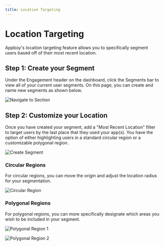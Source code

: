 ```yaml
---
title: Location Targeting
---
```

# Location Targeting

Appboy's location targeting feature allows you to specifically segment users based off of their most recent location.

## Step 1: Create your Segment

Under the Engagement header on the dashboard, click the Segments bar to view all of your current user segments. On this page, you can create and name new segments as shown below.

![Navigate to Section][1]

## Step 2: Customize your Location

Once you have created your segment, add a "Most Recent Location" filter to target users by the last place that they used your app(s). You have the option of either highlighting users in a standard circular region or a customizable polygonal region.

![Create Segment][2]

### Circular Regions

For circular regions, you can move the origin and adjust the location radius for your segmentation.

![Circular Region][3]

### Polygonal Regions

For polygonal regions, you can more specifically designate which areas you wish to be included in your segment.

![Polygonal Region 1][4]

![Polygonal Region 2][5]

[1]: /assets/img/location_segment_1.png
[2]: /assets/img/location_segment_2.png
[3]: /assets/img/circular_location_1.png
[4]: /assets/img/polygon_location_1.png
[5]: /assets/img/polygon_location_2.png